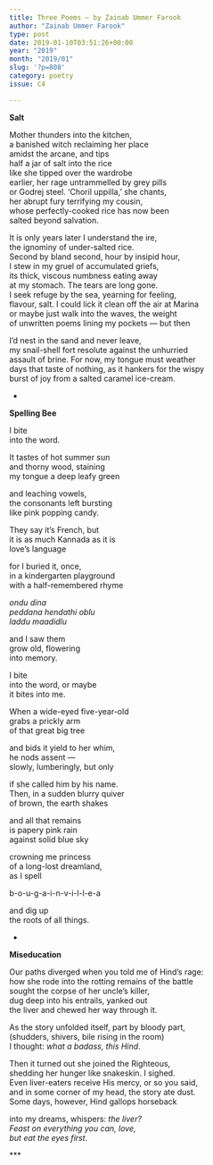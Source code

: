 ```yaml
---
title: Three Poems – by Zainab Ummer Farook
author: "Zainab Ummer Farook"
type: post
date: 2019-01-10T03:51:26+00:00
year: "2019"
month: "2019/01"
slug: '?p=808'
category: poetry
issue: C4

---
```

**Salt**

Mother thunders into the kitchen,  
a banished witch reclaiming her place  
amidst the arcane, and tips  
half a jar of salt into the rice  
like she tipped over the wardrobe  
earlier, her rage untrammelled by grey pills  
or Godrej steel. ‘Choril uppilla,’ she chants,  
her abrupt fury terrifying my cousin,  
whose perfectly-cooked rice has now been  
salted beyond salvation.

It is only years later I understand the ire,  
the ignominy of under-salted rice.  
Second by bland second, hour by insipid hour,  
I stew in my gruel of accumulated griefs,  
its thick, viscous numbness eating away  
at my stomach. The tears are long gone.  
I seek refuge by the sea, yearning for feeling,  
flavour, salt. I could lick it clean off the air at Marina  
or maybe just walk into the waves, the weight  
of unwritten poems lining my pockets — but then

I&#8217;d nest in the sand and never leave,  
my snail-shell fort resolute against the unhurried  
assault of brine. For now, my tongue must weather  
days that taste of nothing, as it hankers for the wispy  
burst of joy from a salted caramel ice-cream.

*

**Spelling Bee**

I bite  
into the word.

It tastes of hot summer sun  
and thorny wood, staining  
my tongue a deep leafy green

and leaching vowels,  
the consonants left bursting  
like pink popping candy.

They say it’s French, but  
it is as much Kannada as it is  
love’s language

for I buried it, once,  
in a kindergarten playground  
with a half-remembered rhyme

_ondu dina  
peddana hendathi oblu  
laddu maadidlu_

and I saw them  
grow old, flowering  
into memory.

I bite  
into the word, or maybe  
it bites into me.

When a wide-eyed five-year-old  
grabs a prickly arm  
of that great big tree

and bids it yield to her whim,  
he nods assent —  
slowly, lumberingly, but only

if she called him by his name.  
Then, in a sudden blurry quiver  
of brown, the earth shakes

and all that remains  
is papery pink rain  
against solid blue sky

crowning me princess  
of a long-lost dreamland,  
as I spell

b-o-u-g-a-i-n-v-i-l-l-e-a

and dig up  
the roots of all things. 

*

**Miseducation**

Our paths diverged when you told me of Hind&#8217;s rage:  
how she rode into the rotting remains of the battle  
sought the corpse of her uncle&#8217;s killer,  
dug deep into his entrails, yanked out  
the liver and chewed her way through it.

As the story unfolded itself, part by bloody part,  
(shudders, shivers, bile rising in the room)  
I thought: _what a badass, this Hind_.

Then it turned out she joined the Righteous,  
shedding her hunger like snakeskin. I sighed.  
Even liver-eaters receive His mercy, or so you said,  
and in some corner of my head, the story ate dust.  
Some days, however, Hind gallops horseback 

into my dreams, whispers: _the liver?  
Feast on everything you can, love,  
but eat the eyes first_.

\***
